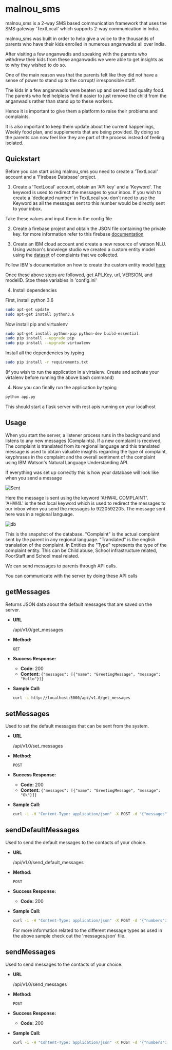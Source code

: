 # malnou_sms

malnou_sms is a 2-way SMS based communication framework that uses the SMS gateway 'TextLocal' which supports 2-way communication in India.

malnou_sms was built in order to help give a voice to the thousands of parents who have their kids enrolled in numerous anganwadis all over India.

After visiting a few anganwadis and speaking with the parents who withdrew their kids from these anganwadis we were able to get insights as to why they wished to do so.

One of the main reason was that the parents felt like they did not have a sense of power to stand up to the corrupt/ irresponsible staff.

The kids in a few anganwadis were beaten up and served bad quality food. The parents who feel helpless find it easier to just remove the child from the anganwadis rather than stand up to these workers.

Hence it is important to give them a platform to raise their problems and complaints.

It is also important to keep them update about the current happenings, Weekly food plan, and supplements that are being provided. By doing so the parents can now feel like they are part of the process instead of feeling isolated.

## Quickstart

Before you can start using malnou_sms you need to create a 'TextLocal' account and a 'Firebase Database' project.

1. Create a 'TextLocal' account, obtain an 'API key' and a 'Keyword'. The keyword is used to redirect the messages to your inbox. If you wish to create a 'dedicated number' in TextLocal you don't need to use the Keyword as all the messages sent to this number would be directly sent to your inbox.

Take these values and input them in the config file

2. Create a firebase project and obtain the JSON file containing the private key.
for more information refer to this firebase [documentation](https://firebase.google.com/docs/admin/setup) 

3. Create an IBM cloud account and create a new resource of watson NLU.
Using watson's knowlege studio we created a custom entity model using the [dataset](https://drive.google.com/open?id=1j0L7xip-3p6JMLND6yZ0R1jT8ATx5c6i) of complaints that we collected.

Follow IBM's documentation on how to create the custom entity model [here](https://cloud.ibm.com/docs/services/natural-language-understanding?topic=natural-language-understanding-customizing)

Once these above steps are followed, get API_Key, url, VERSION, and modelID.
Stoe these variables in 'config.ini'

4. Install dependencies

First, install python 3.6
```bash
sudo apt-get update
sudo apt-get install python3.6
```

Now install pip and virtualenv
```bash
sudo apt-get install python-pip python-dev build-essential 
sudo pip install --upgrade pip 
sudo pip install --upgrade virtualenv 
```

Install all the dependencies by typing
```bash
sudo pip install -r requirements.txt
```
(If you wish to run the application in a virtalenv. Create and activate your virtalenv before running the above bash command)

4. Now you can finally run the application by typing 

```bash
python app.py
```

This should start a flask server with rest apis running on your localhost

## Usage
When you start the server, a listener process runs in the background and listens to any new messages (Complaints). 
If a new complaint is received, The complaint is translated from its regional language and this translated message is used to obtain valuable insights regarding the type of complaint, keyphrases in the complaint and the overall sentiment of the complaint using IBM Watson's Natural Language Understanding API.

If everything was set up correctly this is how your database will look like when you send a message

![Sent](https://github.com/malnou-org/malnou/blob/master/malnou_sms/Images/sent.jpeg)

Here the message is sent using the keyword 'AHW4L COMPLAINT'. 'AHW4L' is the text local keyword which is used to redirect the messages to our inbox when you send the messages to 9220592205.
The message sent here was in a regional language.

![db](https://github.com/malnou-org/malnou/blob/master/malnou_sms/Images/database.jpeg)

This is the snapshot of the database. 
"Complaint" is the actual complaint sent by the parent in any regional language.
"Translated" is the english translation of the complaint.
In Entities the "Type" represents the type of the complaint entity. This can be Child abuse, School infrastructure related, PoorStaff and School meal related.

We can send messages to parents through API calls.

You can communicate with the server by doing these API calls

**getMessages**
----
  Returns JSON data about the default messages that are saved on the server.

* **URL**

    /api/v1.0/get_messages

* **Method:**

    `GET`

* **Success Response:**

  * **Code:** 200
  * **Content:** `{"messages": [{"name": "GreetingMessage", "message": "Hello"}]}`

* **Sample Call:**

  ```bash
  curl -i http://localhost:5000/api/v1.0/get_messages
  ```

**setMessages**
----
  Used to set the default messages that can be sent from the system.

* **URL**

    /api/v1.0/set_messages

* **Method:**

    `POST`

* **Success Response:**

  * **Code:** 200
  * **Content:** `{"messages": [{"name": "GreetingMessage", "message": "Ok"}]}`

* **Sample Call:**

  ```bash
  curl -i -H "Content-Type: application/json" -X POST -d '{"messages":[{"name": "GreetingMessage", "message": "Ok"}]}' http://localhost:5000/api/v1.0/set_messages
  ```

**sendDefaultMessages**
----
  Used to send the default messages to the contacts of your choice.

* **URL**

    /api/v1.0/send_default_messages

* **Method:**

    `POST`

* **Success Response:**

  * **Code:** 200

* **Sample Call:**

  ```bash
  curl -i -H "Content-Type: application/json" -X POST -d '{"numbers":[91xxxxxxxx, 91xxxxxxxxxx], "message_type": "GreetingMessage"} http://localhost:5000/api/v1.0/send_default_messages
  ```
  For more information related to the different message types as used in the above sample check out the 'messages.json' file.

**sendMessages**
----
  Used to send messages to the contacts of your choice.

* **URL**

    /api/v1.0/send_messages

* **Method:**

    `POST`

* **Success Response:**

  * **Code:** 200

* **Sample Call:**

  ```bash
  curl -i -H "Content-Type: application/json" -X POST -d '{"numbers":[91xxxxxxxx, 91xxxxxxxxxx], "message": "Hello"} http://localhost:5000/api/v1.0/send_messages
  ```


